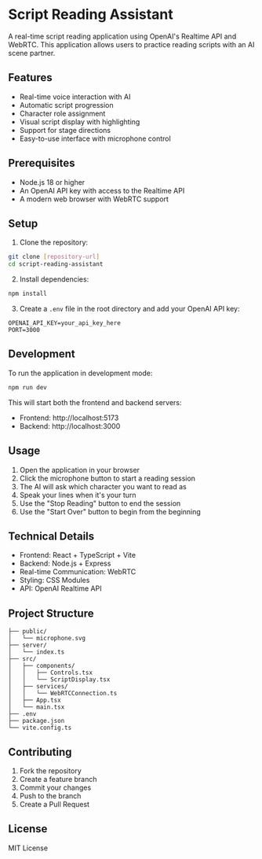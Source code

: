 # Script Reading Assistant

A real-time script reading application using OpenAI's Realtime API and WebRTC. This application allows users to practice reading scripts with an AI scene partner.

## Features

- Real-time voice interaction with AI
- Automatic script progression
- Character role assignment
- Visual script display with highlighting
- Support for stage directions
- Easy-to-use interface with microphone control

## Prerequisites

- Node.js 18 or higher
- An OpenAI API key with access to the Realtime API
- A modern web browser with WebRTC support

## Setup

1. Clone the repository:
```bash
git clone [repository-url]
cd script-reading-assistant
```

2. Install dependencies:
```bash
npm install
```

3. Create a `.env` file in the root directory and add your OpenAI API key:
```
OPENAI_API_KEY=your_api_key_here
PORT=3000
```

## Development

To run the application in development mode:

```bash
npm run dev
```

This will start both the frontend and backend servers:
- Frontend: http://localhost:5173
- Backend: http://localhost:3000

## Usage

1. Open the application in your browser
2. Click the microphone button to start a reading session
3. The AI will ask which character you want to read as
4. Speak your lines when it's your turn
5. Use the "Stop Reading" button to end the session
6. Use the "Start Over" button to begin from the beginning

## Technical Details

- Frontend: React + TypeScript + Vite
- Backend: Node.js + Express
- Real-time Communication: WebRTC
- Styling: CSS Modules
- API: OpenAI Realtime API

## Project Structure

```
├── public/
│   └── microphone.svg
├── server/
│   └── index.ts
├── src/
│   ├── components/
│   │   ├── Controls.tsx
│   │   └── ScriptDisplay.tsx
│   ├── services/
│   │   └── WebRTCConnection.ts
│   ├── App.tsx
│   └── main.tsx
├── .env
├── package.json
└── vite.config.ts
```

## Contributing

1. Fork the repository
2. Create a feature branch
3. Commit your changes
4. Push to the branch
5. Create a Pull Request

## License

MIT License 